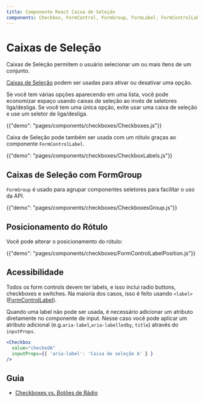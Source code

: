 ```yaml
---
title: Componente React Caixa de Seleção
components: Checkbox, FormControl, FormGroup, FormLabel, FormControlLabel
---
```


# Caixas de Seleção

<p class="description">Caixas de Seleção permitem o usuário selecionar um ou mais itens de um conjunto.</p>

[Caixas de Seleção](https://material.io/design/components/selection-controls.html#checkboxes) podem ser usadas para ativar ou desativar uma opção.

Se você tem várias opções aparecendo em uma lista, você pode economizar espaço usando caixas de seleção ao invés de seletores liga/desliga. Se você tem uma única opção, evite usar uma caixa de seleção e use um seletor de liga/desliga.

{{"demo": "pages/components/checkboxes/Checkboxes.js"}}

Caixa de Seleção pode também ser usada com um rótulo graças ao componente `FormControlLabel`.

{{"demo": "pages/components/checkboxes/CheckboxLabels.js"}}

## Caixas de Seleção com FormGroup

`FormGroup` é usado para agrupar componentes seletores para facilitar o uso da API.

{{"demo": "pages/components/checkboxes/CheckboxesGroup.js"}}

## Posicionamento do Rótulo

Você pode alterar o posicionamento do rótulo:

{{"demo": "pages/components/checkboxes/FormControlLabelPosition.js"}}

## Acessibilidade

Todos os form controls devem ter labels, e isso inclui radio buttons, checkboxes e switches. Na maioria dos casos, isso é feito usando `<label>` ([FormControlLabel](/api/form-control-label/)).

Quando uma label não pode ser usada, é necessário adicionar um atributo diretamente no componente de input. Nesse caso você pode aplicar um atributo adicional (e.g.`aria-label`,`aria-labelledby`, `title`) através do `inputProps`.

```jsx
<Checkbox
  value="checkedA"
  inputProps={{ 'aria-label': 'Caixa de seleção A' } }
/>
```

## Guia

- [Checkboxes vs. Botões de Rádio](https://www.nngroup.com/articles/checkboxes-vs-radio-buttons/)